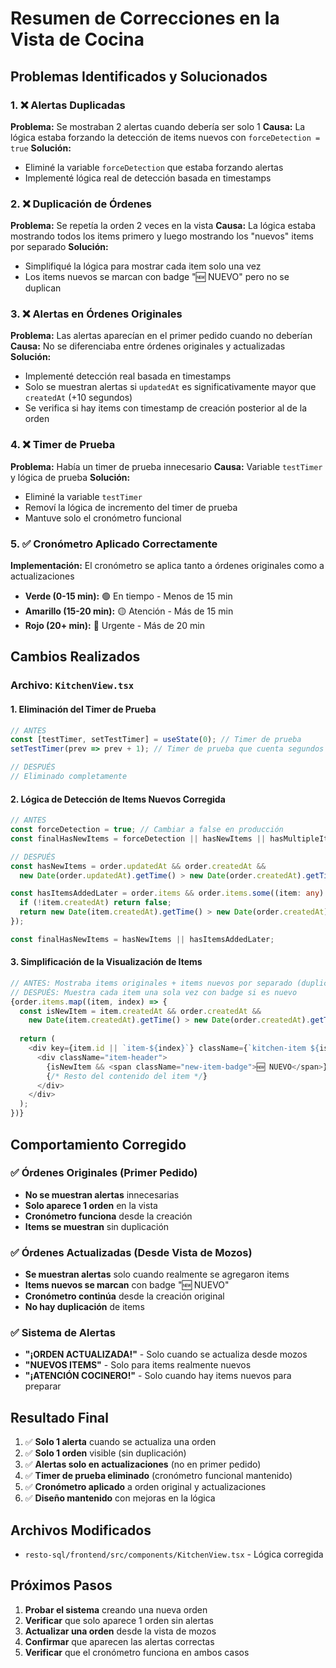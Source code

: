 # Resumen de Correcciones en la Vista de Cocina

## Problemas Identificados y Solucionados

### 1. ❌ **Alertas Duplicadas**
**Problema:** Se mostraban 2 alertas cuando debería ser solo 1
**Causa:** La lógica estaba forzando la detección de items nuevos con `forceDetection = true`
**Solución:** 
- Eliminé la variable `forceDetection` que estaba forzando alertas
- Implementé lógica real de detección basada en timestamps

### 2. ❌ **Duplicación de Órdenes**
**Problema:** Se repetía la orden 2 veces en la vista
**Causa:** La lógica estaba mostrando todos los items primero y luego mostrando los "nuevos" items por separado
**Solución:**
- Simplifiqué la lógica para mostrar cada item solo una vez
- Los items nuevos se marcan con badge "🆕 NUEVO" pero no se duplican

### 3. ❌ **Alertas en Órdenes Originales**
**Problema:** Las alertas aparecían en el primer pedido cuando no deberían
**Causa:** No se diferenciaba entre órdenes originales y actualizadas
**Solución:**
- Implementé detección real basada en timestamps
- Solo se muestran alertas si `updatedAt` es significativamente mayor que `createdAt` (+10 segundos)
- Se verifica si hay items con timestamp de creación posterior al de la orden

### 4. ❌ **Timer de Prueba**
**Problema:** Había un timer de prueba innecesario
**Causa:** Variable `testTimer` y lógica de prueba
**Solución:**
- Eliminé la variable `testTimer`
- Removí la lógica de incremento del timer de prueba
- Mantuve solo el cronómetro funcional

### 5. ✅ **Cronómetro Aplicado Correctamente**
**Implementación:** El cronómetro se aplica tanto a órdenes originales como a actualizaciones
- **Verde (0-15 min):** 🟢 En tiempo - Menos de 15 min
- **Amarillo (15-20 min):** 🟡 Atención - Más de 15 min  
- **Rojo (20+ min):** 🔴 Urgente - Más de 20 min

## Cambios Realizados

### Archivo: `KitchenView.tsx`

#### 1. **Eliminación del Timer de Prueba**
```typescript
// ANTES
const [testTimer, setTestTimer] = useState(0); // Timer de prueba
setTestTimer(prev => prev + 1); // Timer de prueba que cuenta segundos

// DESPUÉS
// Eliminado completamente
```

#### 2. **Lógica de Detección de Items Nuevos Corregida**
```typescript
// ANTES
const forceDetection = true; // Cambiar a false en producción
const finalHasNewItems = forceDetection || hasNewItems || hasMultipleItems;

// DESPUÉS
const hasNewItems = order.updatedAt && order.createdAt && 
  new Date(order.updatedAt).getTime() > new Date(order.createdAt).getTime() + 10000; // 10 segundos

const hasItemsAddedLater = order.items && order.items.some((item: any) => {
  if (!item.createdAt) return false;
  return new Date(item.createdAt).getTime() > new Date(order.createdAt).getTime() + 10000;
});

const finalHasNewItems = hasNewItems || hasItemsAddedLater;
```

#### 3. **Simplificación de la Visualización de Items**
```typescript
// ANTES: Mostraba items originales + items nuevos por separado (duplicación)
// DESPUÉS: Muestra cada item una sola vez con badge si es nuevo
{order.items.map((item, index) => {
  const isNewItem = item.createdAt && order.createdAt && 
    new Date(item.createdAt).getTime() > new Date(order.createdAt).getTime() + 10000;
  
  return (
    <div key={item.id || `item-${index}`} className={`kitchen-item ${isNewItem ? 'new-item' : ''}`}>
      <div className="item-header">
        {isNewItem && <span className="new-item-badge">🆕 NUEVO</span>}
        {/* Resto del contenido del item */}
      </div>
    </div>
  );
})}
```

## Comportamiento Corregido

### ✅ **Órdenes Originales (Primer Pedido)**
- **No se muestran alertas** innecesarias
- **Solo aparece 1 orden** en la vista
- **Cronómetro funciona** desde la creación
- **Items se muestran** sin duplicación

### ✅ **Órdenes Actualizadas (Desde Vista de Mozos)**
- **Se muestran alertas** solo cuando realmente se agregaron items
- **Items nuevos se marcan** con badge "🆕 NUEVO"
- **Cronómetro continúa** desde la creación original
- **No hay duplicación** de items

### ✅ **Sistema de Alertas**
- **"¡ORDEN ACTUALIZADA!"** - Solo cuando se actualiza desde mozos
- **"NUEVOS ITEMS"** - Solo para items realmente nuevos
- **"¡ATENCIÓN COCINERO!"** - Solo cuando hay items nuevos para preparar

## Resultado Final

1. ✅ **Solo 1 alerta** cuando se actualiza una orden
2. ✅ **Solo 1 orden** visible (sin duplicación)
3. ✅ **Alertas solo en actualizaciones** (no en primer pedido)
4. ✅ **Timer de prueba eliminado** (cronómetro funcional mantenido)
5. ✅ **Cronómetro aplicado** a orden original y actualizaciones
6. ✅ **Diseño mantenido** con mejoras en la lógica

## Archivos Modificados

- `resto-sql/frontend/src/components/KitchenView.tsx` - Lógica corregida

## Próximos Pasos

1. **Probar el sistema** creando una nueva orden
2. **Verificar** que solo aparece 1 orden sin alertas
3. **Actualizar una orden** desde la vista de mozos
4. **Confirmar** que aparecen las alertas correctas
5. **Verificar** que el cronómetro funciona en ambos casos










